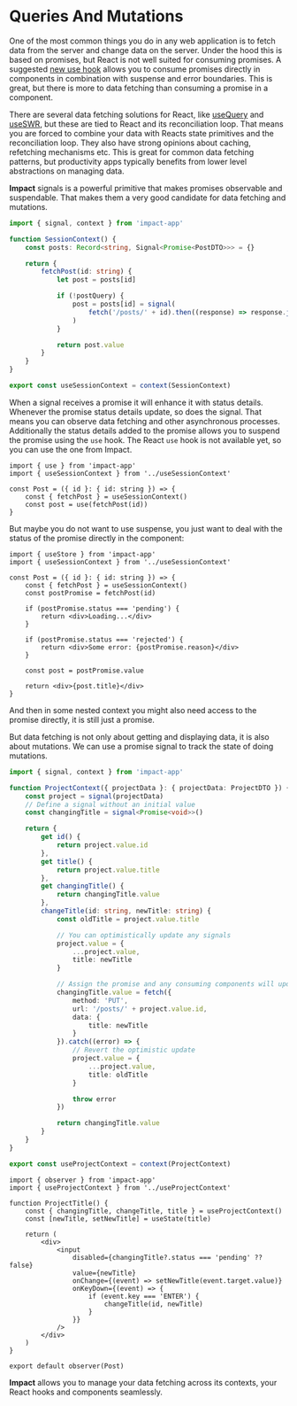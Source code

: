 # Queries And Mutations

One of the most common things you do in any web application is to fetch data from the server and change data on the server. Under the hood this is based on promises, but React is not well suited for consuming promises. A suggested [new use hook](https://blixtdev.com/all-about-reacts-new-use-hook) allows you to consume promises directly in components in combination with suspense and error boundaries. This is great, but there is more to data fetching than consuming a promise in a component.

There are several data fetching solutions for React, like [useQuery](https://tanstack.com/query/v4/docs/react/reference/useQuery) and [useSWR](https://swr.vercel.app/), but these are tied to React and its reconciliation loop. That means you are forced to combine your data with Reacts state primitives and the reconciliation loop. They also have strong opinions about caching, refetching mechanisms etc. This is great for common data fetching patterns, but productivity apps typically benefits from lower level abstractions on managing data.

**Impact** signals is a powerful primitive that makes promises observable and suspendable. That makes them a very good candidate for data fetching and mutations.

```ts
import { signal, context } from 'impact-app'

function SessionContext() {
    const posts: Record<string, Signal<Promise<PostDTO>>> = {}

    return {
        fetchPost(id: string) {
            let post = posts[id]

            if (!postQuery) {
                post = posts[id] = signal(
                    fetch('/posts/' + id).then((response) => response.json())
                )
            }

            return post.value
        }
    }
}

export const useSessionContext = context(SessionContext)
```

When a signal receives a promise it will enhance it with status details. Whenever the promise status details update, so does the signal. That means you can observe data fetching and other asynchronous processes. Additionally the status details added to the promise allows you to suspend the promise using the `use` hook. The React `use` hook is not available yet, so you can use the one from Impact.

```tsx
import { use } from 'impact-app'
import { useSessionContext } from '../useSessionContext'

const Post = ({ id }: { id: string }) => {
    const { fetchPost } = useSessionContext()
    const post = use(fetchPost(id))
}
```

But maybe you do not want to use suspense, you just want to deal with the status of the promise directly in the component:

```tsx
import { useStore } from 'impact-app'
import { useSessionContext } from '../useSessionContext'

const Post = ({ id }: { id: string }) => {
    const { fetchPost } = useSessionContext()
    const postPromise = fetchPost(id)

    if (postPromise.status === 'pending') {
        return <div>Loading...</div>
    }

    if (postPromise.status === 'rejected') {
        return <div>Some error: {postPromise.reason}</div>
    }

    const post = postPromise.value

    return <div>{post.title}</div>
}
```

And then in some nested context you might also need access to the promise directly, it is still just a promise.

But data fetching is not only about getting and displaying data, it is also about mutations. We can use a promise signal to track the state of doing mutations.

```ts
import { signal, context } from 'impact-app'

function ProjectContext({ projectData }: { projectData: ProjectDTO }) {
    const project = signal(projectData)
    // Define a signal without an initial value
    const changingTitle = signal<Promise<void>>()

    return {
        get id() {
            return project.value.id
        },
        get title() {
            return project.value.title
        },
        get changingTitle() {
            return changingTitle.value
        },
        changeTitle(id: string, newTitle: string) {
            const oldTitle = project.value.title

            // You can optimistically update any signals            
            project.value = {
                ...project.value,
                title: newTitle
            }

            // Assign the promise and any consuming components will update
            changingTitle.value = fetch({
                method: 'PUT',
                url: '/posts/' + project.value.id,
                data: {
                    title: newTitle
                }
            }).catch((error) => {
                // Revert the optimistic update
                project.value = {
                    ...project.value,
                    title: oldTitle
                }

                throw error
            })

            return changingTitle.value
        }
    }
}

export const useProjectContext = context(ProjectContext)
```

```tsx
import { observer } from 'impact-app'
import { useProjectContext } from '../useProjectContext'

function ProjectTitle() {
    const { changingTitle, changeTitle, title } = useProjectContext()
    const [newTitle, setNewTitle] = useState(title)

    return (
        <div>
            <input
                disabled={changingTitle?.status === 'pending' ?? false}
                value={newTitle}
                onChange={(event) => setNewTitle(event.target.value)}
                onKeyDown={(event) => {
                    if (event.key === 'ENTER') {
                        changeTitle(id, newTitle)
                    }
                }}
            />
        </div>
    )
}

export default observer(Post)
```

**Impact** allows you to manage your data fetching across its contexts, your React hooks and components seamlessly.